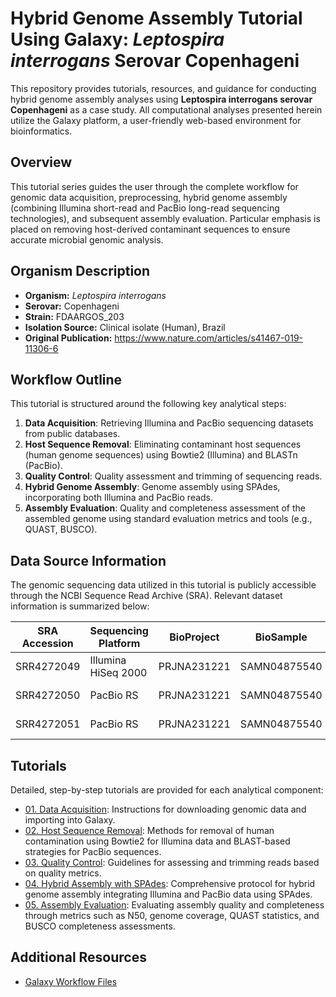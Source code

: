 # Hybrid Genome Assembly Tutorial Using Galaxy: *Leptospira interrogans* Serovar Copenhageni

This repository provides tutorials, resources, and guidance for conducting hybrid genome assembly analyses using **Leptospira interrogans serovar Copenhageni** as a case study. All computational analyses presented herein utilize the Galaxy platform, a user-friendly web-based environment for bioinformatics.

## Overview

This tutorial series guides the user through the complete workflow for genomic data acquisition, preprocessing, hybrid genome assembly (combining Illumina short-read and PacBio long-read sequencing technologies), and subsequent assembly evaluation. Particular emphasis is placed on removing host-derived contaminant sequences to ensure accurate microbial genomic analysis.

## Organism Description

- **Organism:** *Leptospira interrogans*  
- **Serovar:** Copenhageni  
- **Strain:** FDAARGOS_203  
- **Isolation Source:** Clinical isolate (Human), Brazil  
- **Original Publication:** https://www.nature.com/articles/s41467-019-11306-6 
## Workflow Outline

This tutorial is structured around the following key analytical steps:

1. **Data Acquisition**: Retrieving Illumina and PacBio sequencing datasets from public databases.
2. **Host Sequence Removal**: Eliminating contaminant host sequences (human genome sequences) using Bowtie2 (Illumina) and BLASTn (PacBio).
3. **Quality Control**: Quality assessment and trimming of sequencing reads.
4. **Hybrid Genome Assembly**: Genome assembly using SPAdes, incorporating both Illumina and PacBio reads.
5. **Assembly Evaluation**: Quality and completeness assessment of the assembled genome using standard evaluation metrics and tools (e.g., QUAST, BUSCO).

## Data Source Information

The genomic sequencing data utilized in this tutorial is publicly accessible through the NCBI Sequence Read Archive (SRA). Relevant dataset information is summarized below:

| SRA Accession | Sequencing Platform | BioProject | BioSample     | Instrument          | Library Layout | Collection Site |
|---------------|---------------------|------------|---------------|---------------------|----------------|-----------------|
| SRR4272049    | Illumina HiSeq 2000 | PRJNA231221 | SAMN04875540 | FDAARGOS_203        | Paired-end     | Brazil          |
| SRR4272050    | PacBio RS           | PRJNA231221 | SAMN04875540 | FDAARGOS_203        | Single-end     | Brazil          |
| SRR4272051    | PacBio RS           | PRJNA231221 | SAMN04875540 | FDAARGOS_203        | Single-end     | Brazil          |

## Tutorials

Detailed, step-by-step tutorials are provided for each analytical component:

- [01. Data Acquisition](Tutorials/01_Data_Acquisition.md): Instructions for downloading genomic data and importing into Galaxy.
- [02. Host Sequence Removal](Tutorials/Host_Sequence_Removal.md): Methods for removal of human contamination using Bowtie2 for Illumina data and BLAST-based strategies for PacBio sequences.
- [03. Quality Control](Tutorials/Quality_Control.md): Guidelines for assessing and trimming reads based on quality metrics.
- [04. Hybrid Assembly with SPAdes](Tutorials/Hybrid_Assembly.md): Comprehensive protocol for hybrid genome assembly integrating Illumina and PacBio data using SPAdes.
- [05. Assembly Evaluation](Tutorials/Assembly_Evaluation.md): Evaluating assembly quality and completeness through metrics such as N50, genome coverage, QUAST statistics, and BUSCO completeness assessments.

## Additional Resources

- [Galaxy Workflow Files](https://usegalaxy.org/u/asgiraldoc/w/hybrid-genome-assembly-tutorial-using-galaxy)

